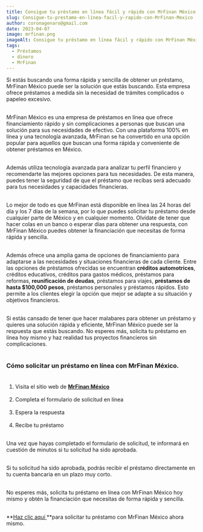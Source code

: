 ```yaml
---
title: Consigue tu préstamo en línea fácil y rápido con MrFinan México.
slug: Consigue-tu-prestamo-en-línea-facil-y-rapido-con-MrFinan-Mexico
author: coronagenaro@gmail.com
date: 2023-04-07
image: mrfinan.png
imageAlt: Consigue tu préstamo en línea fácil y rápido con MrFinan México.
tags:
  - Préstamos
  - dinero
  - MrFinan
---
```

<!--StartFragment-->

Si estás buscando una forma rápida y sencilla de obtener un préstamo, MrFinan México puede ser la solución que estás buscando. Esta empresa ofrece préstamos a medida sin la necesidad de trámites complicados o papeleo excesivo.<br/><br/>

MrFinan México es una empresa de préstamos en línea que ofrece financiamiento rápido y sin complicaciones a personas que buscan una solución para sus necesidades de efectivo. Con una plataforma 100% en línea y una tecnología avanzada, MrFinan se ha convertido en una opción popular para aquellos que buscan una forma rápida y conveniente de obtener préstamos en México.<br/><br/>

Además utiliza tecnología avanzada para analizar tu perfil financiero y recomendarte las mejores opciones para tus necesidades. De esta manera, puedes tener la seguridad de que el préstamo que recibas será adecuado para tus necesidades y capacidades financieras.<br/><br/>

Lo mejor de todo es que MrFinan está disponible en línea las 24 horas del día y los 7 días de la semana, por lo que puedes solicitar tu préstamo desde cualquier parte de México y en cualquier momento. Olvídate de tener que hacer colas en un banco o esperar días para obtener una respuesta, con MrFinan México puedes obtener la financiación que necesitas de forma rápida y sencilla.<br/><br/>

Además ofrece una amplia gama de opciones de financiamiento para adaptarse a las necesidades y situaciones financieras de cada cliente. Entre las opciones de préstamos ofrecidas se encuentran **créditos automotrices**, créditos educativos, créditos para gastos médicos, préstamos para reformas, **reunificación de deudas**, préstamos para viajes, **préstamos de hasta $100,000 pesos**, préstamos personales y préstamos rápidos. Esto permite a los clientes elegir la opción que mejor se adapte a su situación y objetivos financieros.<br/><br/>

<!--EndFragment-->

Si estás cansado de tener que hacer malabares para obtener un préstamo y quieres una solución rápida y eficiente, MrFinan México puede ser la respuesta que estás buscando. No esperes más, solicita tu préstamo en línea hoy mismo y haz realidad tus proyectos financieros sin complicaciones.<br/><br/>

<!--StartFragment-->

### **Cómo solicitar un préstamo en línea con MrFinan México.**<br/><br/>

1. Visita el sitio web de **[MrFinan México](https://bit.ly/3Lx9Ojc)**<br/><br/>
2. Completa el formulario de solicitud en línea<br/><br/>
3. Espera la respuesta<br/><br/>
4. Recibe tu préstamo<br/><br/>

Una vez que hayas completado el formulario de solicitud, te informará en cuestión de minutos si tu solicitud ha sido aprobada.<br/><br/>

Si tu solicitud ha sido aprobada, podrás recibir el préstamo directamente en tu cuenta bancaria en un plazo muy corto.<br/><br/>

No esperes más, solicita tu préstamo en línea con MrFinan México hoy mismo y obtén la financiación que necesitas de forma rápida y sencilla.<br/><br/>

**[Haz clic aquí ](https://bit.ly/3Lx9Ojc)**para solicitar tu préstamo con MrFinan México ahora mismo.

<!--EndFragment-->